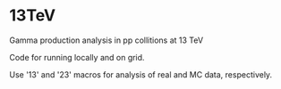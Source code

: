 # 13TeV
Gamma production analysis in pp collitions at 13 TeV

Code for running locally and on grid.

Use '13' and '23' macros for analysis of real and MC data, respectively.
